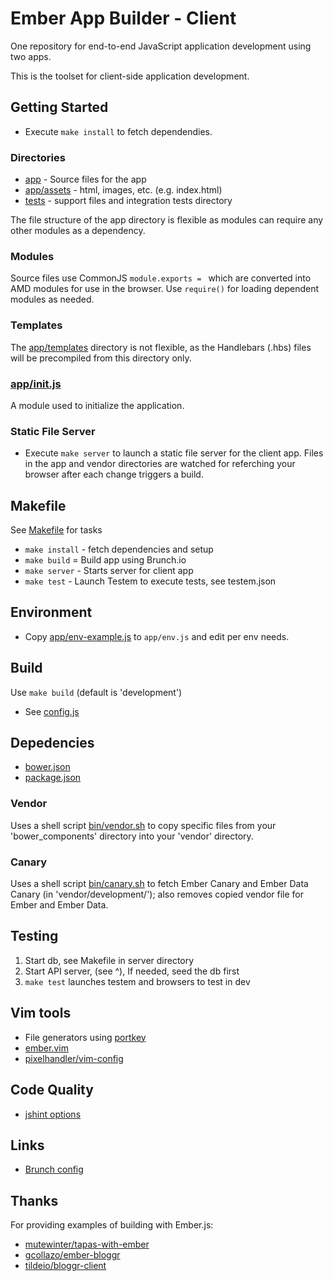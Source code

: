 # Ember App Builder - Client

One repository for end-to-end JavaScript application development using two apps.

This is the toolset for client-side application development.


## Getting Started

* Execute `make install` to fetch dependendies.

### Directories

* [app](app) - Source files for the app
* [app/assets](app/assets) - html, images, etc. (e.g. index.html)
* [tests](tests) - support files and integration tests directory

The file structure of the app directory is flexible as modules can
require any other modules as a dependency.

### Modules

Source files use CommonJS `module.exports = ` which are converted into
AMD modules for use in the browser. Use `require()` for loading
dependent modules as needed.

### Templates

The [app/templates](app/templates) directory is not flexible, as the
Handlebars (.hbs) files will be precompiled from this directory only.

### [app/init.js](app/init.js)

A module used to initialize the application.

### Static File Server

* Execute `make server` to launch a static file server for the client
  app. Files in the app and vendor directories are watched for
  referching your browser after each change triggers a build.


## Makefile

See [Makefile](Makefile) for tasks

* `make install` - fetch dependencies and setup
* `make build` = Build app using Brunch.io
* `make server` - Starts server for client app
* `make test` - Launch Testem to execute tests, see testem.json


## Environment

* Copy [app/env-example.js](app/env-example.js) to `app/env.js` and edit per env needs.


## Build

Use `make build` (default is 'development')

* See [config.js](config.js)


## Depedencies

* [bower.json](bower.json)
* [package.json](package.json)

### Vendor

Uses a shell script [bin/vendor.sh](bin/vendor.sh) to copy specific
files from your 'bower_components' directory into your 'vendor'
directory.

### Canary

Uses a shell script [bin/canary.sh](bin/canary.sh) to fetch Ember Canary
and Ember Data Canary (in 'vendor/development/'); also removes copied
vendor file for Ember and Ember Data.


## Testing

1. Start db, see Makefile in server directory
1. Start API server, (see ^), If needed, seed the db first
1. `make test` launches testem and browsers to test in dev


## Vim tools

* File generators using [portkey]
* [ember.vim]
* [pixelhandler/vim-config]

[portkey]: https://github.com/dsawardekar/portkey
[ember.vim]: https://github.com/dsawardekar/ember.vim
[pixelhandler/vim-config]: https://github.com/pixelhandler/vim-config


## Code Quality

* [jshint options]

[jshint options]: http://jshint.com/docs/options/


## Links

* [Brunch config]

[Brunch config]: https://github.com/brunch/brunch/blob/master/docs/config.md


## Thanks

For providing examples of building with Ember.js:

* [mutewinter/tapas-with-ember]
* [gcollazo/ember-bloggr]
* [tildeio/bloggr-client]

[mutewinter/tapas-with-ember]: https://github.com/mutewinter/tapas-with-ember
[gcollazo/ember-bloggr]: https://github.com/gcollazo/ember-bloggr
[tildeio/bloggr-client]: https://github.com/tildeio/bloggr-client

